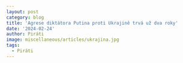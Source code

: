 ```yaml
---
layout: post
category: blog
title: 'Agrese diktátora Putina proti Ukrajině trvá už dva roky'
date: '2024-02-24'
author: Piráti
image: miscellaneous/articles/ukrajina.jpg
tags:
  - Piráti
---
```

